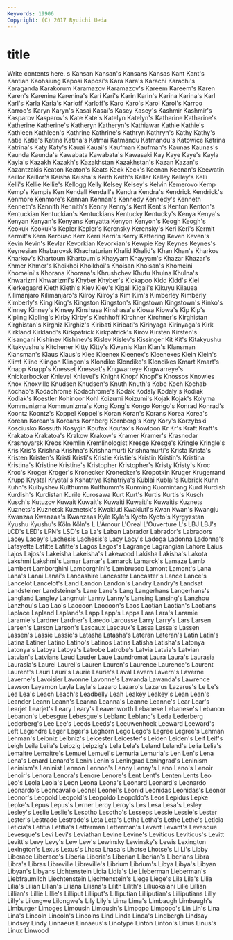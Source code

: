 ```yaml
---
Keywords: 19906 
Copyright: (C) 2017 Ryuichi Ueda
---
```


# title

Write contents here.
s
Kansan Kansan's Kansans Kansas Kant Kant's Kantian Kaohsiung Kaposi Kaposi's
Kara Kara's Karachi Karachi's Karaganda Karakorum Karamazov Karamazov's Kareem Kareem's
Karen Karen's Karenina Karenina's Kari Kari's Karin Karin's Karina Karina's
Karl Karl's Karla Karla's Karloff Karloff's Karo Karo's Karol Karol's
Karroo Karroo's Karyn Karyn's Kasai Kasai's Kasey Kasey's Kashmir Kashmir's
Kasparov Kasparov's Kate Kate's Katelyn Katelyn's Katharine Katharine's Katherine Katherine's
Katheryn Katheryn's Kathiawar Kathie Kathie's Kathleen Kathleen's Kathrine Kathrine's Kathryn
Kathryn's Kathy Kathy's Katie Katie's Katina Katina's Katmai Katmandu Katmandu's
Katowice Katrina Katrina's Katy Katy's Kauai Kauai's Kaufman Kaufman's Kaunas
Kaunas's Kaunda Kaunda's Kawabata Kawabata's Kawasaki Kay Kaye Kaye's Kayla
Kayla's Kazakh Kazakh's Kazakhstan Kazakhstan's Kazan Kazan's Kazantzakis Keaton Keaton's
Keats Keck Keck's Keenan Keenan's Keewatin Keillor Keillor's Keisha Keisha's
Keith Keith's Keller Kelley Kelley's Kelli Kelli's Kellie Kellie's Kellogg
Kelly Kelsey Kelsey's Kelvin Kemerovo Kemp Kemp's Kempis Ken Kendall
Kendall's Kendra Kendra's Kendrick Kendrick's Kenmore Kenmore's Kennan Kennan's Kennedy
Kennedy's Kenneth Kenneth's Kennith Kennith's Kenny Kenny's Kent Kent's Kenton
Kenton's Kentuckian Kentuckian's Kentuckians Kentucky Kentucky's Kenya Kenya's Kenyan Kenyan's
Kenyans Kenyatta Kenyon Kenyon's Keogh Keogh's Keokuk Keokuk's Kepler Kepler's
Kerensky Kerensky's Keri Keri's Kermit Kermit's Kern Kerouac Kerr Kerri
Kerri's Kerry Kettering Keven Keven's Kevin Kevin's Kevlar Kevorkian Kevorkian's
Kewpie Key Keynes Keynes's Keynesian Khabarovsk Khachaturian Khalid Khalid's Khan
Khan's Kharkov Kharkov's Khartoum Khartoum's Khayyam Khayyam's Khazar Khazar's Khmer
Khmer's Khoikhoi Khoikhoi's Khoisan Khoisan's Khomeini Khomeini's Khorana Khorana's Khrushchev
Khufu Khulna Khulna's Khwarizmi Khwarizmi's Khyber Khyber's Kickapoo Kidd Kidd's
Kiel Kierkegaard Kieth Kieth's Kiev Kiev's Kigali Kigali's Kikuyu Kilauea
Kilimanjaro Kilimanjaro's Kilroy Kilroy's Kim Kim's Kimberley Kimberly Kimberly's King
King's Kingston Kingston's Kingstown Kingstown's Kinko's Kinney Kinney's Kinsey Kinshasa
Kinshasa's Kiowa Kiowa's Kip Kip's Kipling Kipling's Kirby Kirby's Kirchhoff
Kirchner Kirchner's Kirghistan Kirghistan's Kirghiz Kirghiz's Kiribati Kiribati's Kirinyaga Kirinyaga's
Kirk Kirkland Kirkland's Kirkpatrick Kirkpatrick's Kirov Kirsten Kirsten's Kisangani Kishinev
Kishinev's Kislev Kislev's Kissinger Kit Kit's Kitakyushu Kitakyushu's Kitchener Kitty
Kitty's Kiwanis Klan Klan's Klansman Klansman's Klaus Klaus's Klee Kleenex
Kleenex's Kleenexes Klein Klein's Klimt Kline Klingon Klingon's Klondike Klondike's
Klondikes Kmart Kmart's Knapp Knapp's Knesset Knesset's Kngwarreye Kngwarreye's Knickerbocker
Knievel Knievel's Knight Knopf Knopf's Knossos Knowles Knox Knoxville Knudsen
Knudsen's Knuth Knuth's Kobe Koch Kochab Kochab's Kodachrome Kodachrome's Kodak
Kodaly Kodaly's Kodiak Kodiak's Koestler Kohinoor Kohl Koizumi Koizumi's Kojak
Kojak's Kolyma Kommunizma Kommunizma's Kong Kong's Kongo Kongo's Konrad Konrad's
Koontz Koontz's Koppel Koppel's Koran Koran's Korans Korea Korea's Korean
Korean's Koreans Kornberg Kornberg's Kory Kory's Korzybski Kosciusko Kossuth Kosygin
Koufax Koufax's Kowloon Kr Kr's Kraft Kraft's Krakatoa Krakatoa's Krakow
Krakow's Kramer Kramer's Krasnodar Krasnoyarsk Krebs Kremlin Kremlinologist Kresge Kresge's
Kringle Kringle's Kris Kris's Krishna Krishna's Krishnamurti Krishnamurti's Krista Krista's
Kristen Kristen's Kristi Kristi's Kristie Kristie's Kristin Kristin's Kristina Kristina's
Kristine Kristine's Kristopher Kristopher's Kristy Kristy's Kroc Kroc's Kroger Kroger's
Kronecker Kronecker's Kropotkin Kruger Krugerrand Krupp Krystal Krystal's Kshatriya Kshatriya's
Kublai Kublai's Kubrick Kuhn Kuhn's Kuibyshev Kulthumm Kulthumm's Kunming Kuomintang
Kurd Kurdish Kurdish's Kurdistan Kurile Kurosawa Kurt Kurt's Kurtis Kurtis's
Kusch Kusch's Kutuzov Kuwait Kuwait's Kuwaiti Kuwaiti's Kuwaitis Kuznets Kuznets's
Kuznetsk Kuznetsk's Kwakiutl Kwakiutl's Kwan Kwan's Kwangju Kwanzaa Kwanzaa's Kwanzaas
Kyle Kyle's Kyoto Kyoto's Kyrgyzstan Kyushu Kyushu's Köln Köln's L
L'Amour L'Oreal L'Ouverture L's LBJ LBJ's LCD's LED's LPN's LSD's
La La's Laban Labrador Labrador's Labradors Lacey Lacey's Lachesis Lachesis's
Lacy Lacy's Ladoga Ladonna Ladonna's Lafayette Lafitte Lafitte's Lagos Lagos's
Lagrange Lagrangian Lahore Laius Lajos Lajos's Lakeisha Lakeisha's Lakewood Lakisha
Lakisha's Lakota Lakshmi Lakshmi's Lamar Lamar's Lamarck Lamarck's Lamaze Lamb
Lambert Lamborghini Lamborghini's Lambrusco Lamont Lamont's Lana Lana's Lanai Lanai's
Lancashire Lancaster Lancaster's Lance Lance's Lancelot Lancelot's Land Landon Landon's
Landry Landry's Landsat Landsteiner Landsteiner's Lane Lane's Lang Langerhans Langerhans's
Langland Langley Langmuir Lanny Lanny's Lansing Lansing's Lanzhou Lanzhou's Lao
Lao's Laocoon Laocoon's Laos Laotian Laotian's Laotians Laplace Lapland Lapland's
Lapp Lapp's Lapps Lara Lara's Laramie Laramie's Lardner Lardner's Laredo
Larousse Larry Larry's Lars Larsen Larsen's Larson Larson's Lascaux Lascaux's
Lassa Lassa's Lassen Lassen's Lassie Lassie's Latasha Latasha's Lateran Lateran's
Latin Latin's Latina Latiner Latino Latino's Latinos Latins Latisha Latisha's
Latonya Latonya's Latoya Latoya's Latrobe Latrobe's Latvia Latvia's Latvian Latvian's
Latvians Laud Lauder Laue Laundromat Laura Laura's Laurasia Laurasia's Laurel
Laurel's Lauren Lauren's Laurence Laurence's Laurent Laurent's Lauri Lauri's Laurie
Laurie's Laval Lavern Lavern's Laverne Laverne's Lavoisier Lavonne Lavonne's Lawanda
Lawanda's Lawrence Lawson Layamon Layla Layla's Lazaro Lazaro's Lazarus Lazarus's
Le Le's Lea Lea's Leach Leach's Leadbelly Leah Leakey Leakey's
Lean Lean's Leander Leann Leann's Leanna Leanna's Leanne Leanne's Lear
Lear's Learjet Learjet's Leary Leary's Leavenworth Lebanese Lebanese's Lebanon Lebanon's
Lebesgue Lebesgue's Leblanc Leblanc's Leda Lederberg Lederberg's Lee Lee's Leeds
Leeds's Leeuwenhoek Leeward Leeward's Left Legendre Leger Leger's Leghorn Lego
Lego's Legree Legree's Lehman Lehman's Leibniz Leibniz's Leicester Leicester's Leiden
Leiden's Leif Leif's Leigh Leila Leila's Leipzig Leipzig's Lela Lela's
Leland Leland's Lelia Lelia's Lemaitre Lemaitre's Lemuel Lemuel's Lemuria Lemuria's
Len Len's Lena Lena's Lenard Lenard's Lenin Lenin's Leningrad Leningrad's
Leninism Leninism's Leninist Lennon Lennon's Lenny Lenny's Leno Leno's Lenoir
Lenoir's Lenora Lenora's Lenore Lenore's Lent Lent's Lenten Lents Leo
Leo's Leola Leola's Leon Leona Leona's Leonard Leonard's Leonardo Leonardo's
Leoncavallo Leonel Leonel's Leonid Leonidas Leonidas's Leonor Leonor's Leopold Leopold's
Leopoldo Leopoldo's Leos Lepidus Lepke Lepke's Lepus Lepus's Lerner Leroy
Leroy's Les Lesa Lesa's Lesley Lesley's Leslie Leslie's Lesotho Lesotho's
Lesseps Lessie Lessie's Lester Lester's Lestrade Lestrade's Leta Leta's Letha
Letha's Lethe Lethe's Leticia Leticia's Letitia Letitia's Letterman Letterman's Levant
Levant's Levesque Levesque's Levi Levi's Leviathan Levine Levine's Leviticus Leviticus's
Levitt Levitt's Levy Levy's Lew Lew's Lewinsky Lewinsky's Lewis Lexington
Lexington's Lexus Lexus's Lhasa Lhasa's Lhotse Lhotse's Li Li's Libby
Liberace Liberace's Liberia Liberia's Liberian Liberian's Liberians Libra Libra's Libras
Libreville Libreville's Librium Librium's Libya Libya's Libyan Libyan's Libyans Lichtenstein
Lidia Lidia's Lie Lieberman Lieberman's Liebfraumilch Liechtenstein Liechtenstein's Liege Liege's
Lila Lila's Lilia Lilia's Lilian Lilian's Liliana Liliana's Lilith Lilith's
Liliuokalani Lille Lillian Lillian's Lillie Lillie's Lilliput Lilliput's Lilliputian Lilliputian's
Lilliputians Lilly Lilly's Lilongwe Lilongwe's Lily Lily's Lima Lima's Limbaugh
Limbaugh's Limburger Limoges Limousin Limousin's Limpopo Limpopo's Lin Lin's Lina
Lina's Lincoln Lincoln's Lincolns Lind Linda Linda's Lindbergh Lindsay Lindsey
Lindy Linnaeus Linnaeus's Linotype Linton Linton's Linus Linus's Linux Linwood
